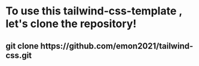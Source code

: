 <h1>
  To use this tailwind-css-template , let's clone the repository!
</h1>
<h2>
  git clone https://github.com/emon2021/tailwind-css.git
</h2>
